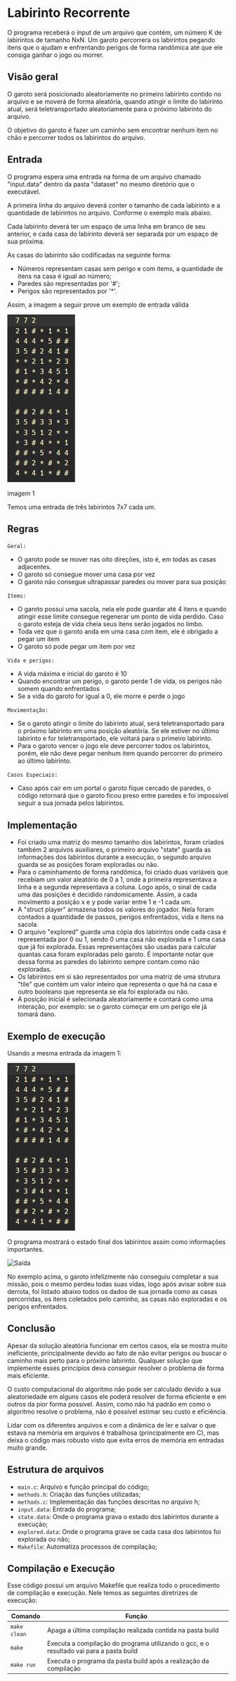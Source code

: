 # Labirinto Recorrente

O programa receberá o input de um arquivo que contém, um número K de labirintos de tamanho NxN. Um garoto percorrera os labirintos pegando itens que o ajudam e enfrentando perigos de forma randômica até que ele consiga ganhar o jogo ou morrer.

## Visão geral

O garoto será posicionado aleatoriamente no primeiro labirinto contido no arquivo e se moverá de forma aleatória, quando atingir o limite do labirinto atual, será teletransportado aleatoriamente para o próximo labirinto do arquivo.

O objetivo do garoto é fazer um caminho sem encontrar nenhum item no chão e percorrer todos os labirintos do arquivo.

## Entrada

O programa espera uma entrada na forma de um arquivo chamado "input.data" dentro da pasta "dataset" no mesmo diretório que o executável.

A primeira linha do arquivo deverá conter o tamanho de cada labirinto e a quantidade de labirintos no arquivo. Conforme o exemplo mais abaixo.

Cada labirinto deverá ter um espaço de uma linha em branco de seu anterior, e cada casa do labirinto deverá ser separada por um espaço de sua próxima.

As casas do labirinto são codificadas na seguinte forma:

- Números representam casas sem perigo e com items, a quantidade de itens na casa é igual ao número;
- Paredes são representadas por '#';
- Perigos são representados por '*'.

Assim, a imagem a seguir prove um exemplo de entrada válida

![Entrada](/img/Entrada.PNG)

imagem 1

Temos uma entrada de três labirintos 7x7 cada um.

## Regras

```Geral:``` 

- O garoto pode se mover nas oito direções, isto é, em todas as casas adjacentes.
- O garoto só consegue mover uma casa por vez
- O garoto não consegue ultrapassar paredes ou mover para sua posição

```Items:``` 

- O garoto possui uma sacola, nela ele pode guardar até 4 itens e quando atingir esse limite consegue regenerar um ponto de vida perdido. Caso o garoto esteja de vida cheia seus itens serão jogados no limbo.
- Toda vez que o garoto anda em uma casa com item, ele é obrigado a pegar um item
- O garoto só pode pegar um item por vez

```Vida e perigos:``` 

- A vida máxima e inicial do garoto é 10
- Quando encontrar um perigo, o garoto perde 1 de vida, os perigos não somem quando enfrentados
- Se a vida do garoto for igual a 0, ele morre e perde o jogo

```Movimentação:``` 

- Se o garoto atingir o limite do labirinto atual, será teletransportado para o próximo labirinto em uma posição aleatória. Se ele estiver no último labirinto e for teletransportado, ele voltará para o primeiro labirinto.
- Para o garoto vencer o jogo ele deve percorrer todos os labirintos, porém, ele não deve pegar nenhum item quando percorrer do primeiro ao último labirinto.


```Casos Especiais: ``` 

- Caso após cair em um portal o garoto fique cercado de paredes, o código retornará que o garoto ficou preso entre paredes e foi impossível seguir a sua jornada pelos labirintos.

## Implementação
 
- Foi criado uma matriz do mesmo tamanho dos labirintos, foram criados também 2 arquivos auxiliares, o primeiro arquivo "state" guarda as informações dos labirintos durante a execução, o segundo arquivo guarda se as posições foram exploradas ou não. 
- Para o caminhamento de forma randômica, foi criado duas variáveis que recebiam um valor aleatório de 0 a 1, onde a primeira representava a linha e a segunda representava a coluna. Logo após, o sinal de cada uma das posições é decidido randomicamente. Assim, a cada movimento a posição x e y pode variar entre 1 e -1 cada um.
- A "struct player" armazena todos os valores do jogador. Nela foram contados a quantidade de passos, perigos enfrentados, vida e itens na sacola.
- O arquivo "explored" guarda uma cópia dos labirintos onde cada casa é representada por 0 ou 1, sendo 0 uma casa não explorada e 1 uma casa que já foi explorada. Essas representações são usadas para calcular quantas casa foram exploradas pelo garoto. É importante notar que dessa forma as paredes do labirinto sempre contam como não exploradas.
- Os labirintos em si são representados por uma matriz de uma strutura "tile" que contém um valor inteiro que representa o que há na casa e outro booleano que representa se ela foi explorada ou não.
- A posição inicial é selecionada aleatoriamente e contará como uma interação, por exemplo: se o garoto começar em um perigo ele já tomará dano.

## Exemplo de execução

Usando a mesma entrada da imagem 1:

![Entrada](/img/Entrada.PNG)

O programa mostrará o estado final dos labirintos assim como informações importantes.

![Saída](/img/Saída.PNG)

No exemplo acima, o garoto infelizmente não conseguiu completar a sua missão, pois o mesmo perdeu todas suas vidas, logo após avisar sobre sua derrota, foi listado abaixo todos os dados de sua jornada como as casas percorridas, os itens coletados pelo caminho, as casas não exploradas e os perigos enfrentados.

## Conclusão

Apesar da solução aleatória funcionar em certos casos, ela se mostra muito ineficiente, principalmente devido ao fato de não evitar perigos ou buscar o caminho mais perto para o próximo labirinto. Qualquer solução que implemente esses princípios deva conseguir resolver o problema de forma mais eficiente.

O custo computacional do algoritmo não pode ser calculado devido a sua aleatoriedade em alguns casos ele poderá resolver de forma eficiente e em outros da pior forma possível. Assim, como não há padrão em como o algoritmo resolve o problema, não é possível estimar seu custo e eficiência.

Lidar com os diferentes arquivos e com a dinâmica de ler e salvar o que estava na memória em arquivos é trabalhosa (principalmente em C), mas deixa o código mais robusto visto que evita erros de memória em entradas muito grande.

## Estrutura de arquivos

* ```main.c```: Arquivo e função principal do código;
* ```methods.h```: Criação das funções utilizadas;
* ```methods.c```: Implementação das funções descritas no arquivo h;
* ```input.data```: Entrada do programa;
* ```state.data```: Onde o programa grava o estado dos labirintos durante a execução;
* ```explored.data```: Onde o programa grave se cada casa dos labirintos foi explorada ou não;
* ```Makefile```: Automatiza processos de compilação;

## Compilação e Execução

Esse código possui um arquivo Makefile que realiza todo o procedimento de compilação e execução. Nele temos as seguintes diretrizes de execução:


| Comando                |  Função                                                                                           |                     
| -----------------------| ------------------------------------------------------------------------------------------------- |
|  `make clean`          | Apaga a última compilação realizada contida na pasta build                                        |
|  `make`                | Executa a compilação do programa utilizando o gcc, e o resultado vai para a pasta build           |
|  `make run`            | Executa o programa da pasta build após a realização da compilação                                 |
